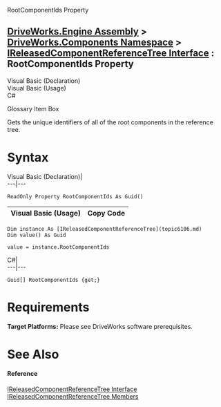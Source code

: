 RootComponentIds Property   
  
[DriveWorks.Engine Assembly](topic2156.md) > [DriveWorks.Components Namespace](topic6089.md) > [IReleasedComponentReferenceTree Interface](topic6106.md) : RootComponentIds Property  
---  
  
Visual Basic (Declaration)    
Visual Basic (Usage)    
C# 

Glossary Item Box

Gets the unique identifiers of all of the root components in the reference tree. 

# Syntax

Visual Basic (Declaration)|   
---|---  
      
    
    ReadOnly Property RootComponentIds As Guid()  
  
Visual Basic (Usage)| Copy Code  
---|---  
      
    
    Dim instance As [IReleasedComponentReferenceTree](topic6106.md)
    Dim value() As Guid
     
    value = instance.RootComponentIds  
  
C#|   
---|---  
      
    
    Guid[] RootComponentIds {get;}  
  
# Requirements

**Target Platforms:** Please see DriveWorks software prerequisites.

# See Also

#### Reference

[IReleasedComponentReferenceTree Interface](topic6106.md)   
[IReleasedComponentReferenceTree Members](topic6107.md)


